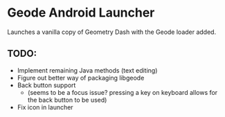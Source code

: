 # Geode Android Launcher

Launches a vanilla copy of Geometry Dash with the Geode loader added.

## TODO:

* Implement remaining Java methods (text editing)
* Figure out better way of packaging libgeode
* Back button support
  * (seems to be a focus issue? pressing a key on keyboard allows for the back button to be used)
* Fix icon in launcher